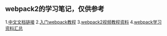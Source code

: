 ## webpack2的学习笔记，仅供参考
1.[中文文档链接](https://doc.webpack-china.org/concepts/)
2.[入门webpack教程](https://www.jianshu.com/p/42e11515c10f#)
3.[webpack2视频教程资料](https://github.com/ParryQiu/DevOpenClub-Tech-Webpack2)
4.[webpack学习资料汇总](https://github.com/heisenberg000/awesome-webpack-cn)
